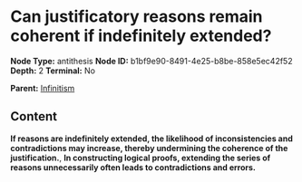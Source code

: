# Can justificatory reasons remain coherent if indefinitely extended?

**Node Type:** antithesis
**Node ID:** b1bf9e90-8491-4e25-b8be-858e5ec42f52
**Depth:** 2
**Terminal:** No

**Parent:** [Infinitism](infinitism.md)

## Content

**If reasons are indefinitely extended, the likelihood of inconsistencies and contradictions may increase, thereby undermining the coherence of the justification.**, **In constructing logical proofs, extending the series of reasons unnecessarily often leads to contradictions and errors.**
